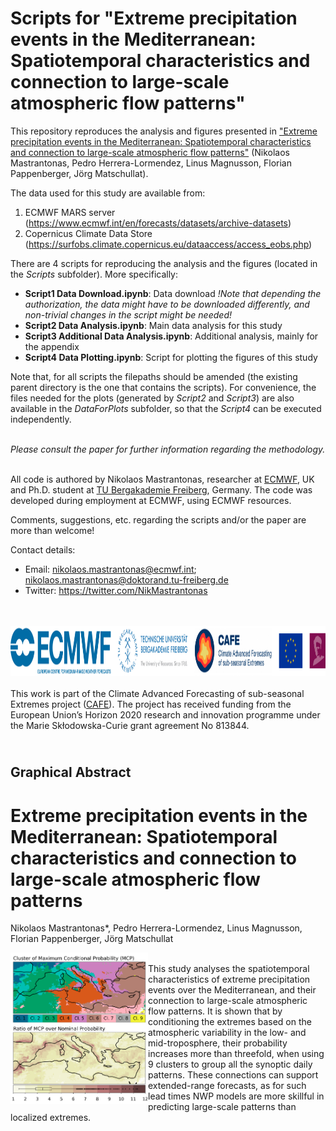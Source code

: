 # Scripts for "Extreme precipitation events in the Mediterranean: Spatiotemporal characteristics and connection to large-scale atmospheric flow patterns"

This repository reproduces the analysis and figures presented in ["Extreme precipitation events in the Mediterranean: Spatiotemporal characteristics and connection to large-scale atmospheric flow patterns"](https://doi.org/10.1002/joc.6985) (Nikolaos Mastrantonas, Pedro Herrera-Lormendez, Linus Magnusson, Florian Pappenberger, Jörg Matschullat).

The data used for this study are available from:
1. ECMWF MARS server (https://www.ecmwf.int/en/forecasts/datasets/archive-datasets)
2. Copernicus Climate Data Store (https://surfobs.climate.copernicus.eu/dataaccess/access_eobs.php)

There are 4 scripts for reproducing the analysis and the figures (located in the *Scripts* subfolder). More specifically:
- **Script1 Data Download.ipynb**: Data download *!Note that depending the authorization, the data might have to be downloaded differently, and non-trivial changes in the script might be needed!*
- **Script2 Data Analysis.ipynb**: Main data analysis for this study 
- **Script3 Additional Data Analysis.ipynb**: Additional analysis, mainly for the appendix
- **Script4 Data Plotting.ipynb**: Script for plotting the figures of this study

Note that, for all scripts the filepaths should be amended (the existing parent directory is the one that contains the scripts). For convenience, the files needed for the plots (generated by *Script2* and *Script3*) are also available in the *DataForPlots* subfolder, so that the *Script4* can be executed independently.

<br/>*Please consult the paper for further information regarding the methodology.*<br/><br/>

All code is authored by Nikolaos Mastrantonas, researcher at [ECMWF](https://www.ecmwf.int/), UK and Ph.D. student at [TU Bergakademie Freiberg](https://tu-freiberg.de/), Germany. The code was developed during employment at ECMWF, using ECMWF resources.

Comments, suggestions, etc. regarding the scripts and/or the paper are more than welcome!

Contact details:
- Email: nikolaos.mastrantonas@ecmwf.int; nikolaos.mastrantonas@doktorand.tu-freiberg.de
- Twitter: https://twitter.com/NikMastrantonas

<br/><br/>
<img src="Logos.png" height=80>
<br/><br/>This work is part of the Climate Advanced Forecasting of sub-seasonal Extremes project ([CAFE](http://www.cafes2se-itn.eu/)). The project has received funding from the European Union’s Horizon 2020 research and innovation programme under the Marie Skłodowska-Curie grant agreement No 813844.

## <br/>Graphical Abstract 
# Extreme precipitation events in the Mediterranean: Spatiotemporal characteristics and connection to large-scale atmospheric flow patterns
Nikolaos Mastrantonas*, Pedro Herrera-Lormendez, Linus Magnusson, Florian Pappenberger, Jörg Matschullat

<img src="GraphicalAbstract.png" width=220 align="left">
<br/>
This study analyses the spatiotemporal characteristics of extreme precipitation events over the Mediterranean, and their connection to large-scale atmospheric flow patterns. It is shown that by conditioning the extremes based on the atmospheric variability in the low- and mid-troposphere, their probability increases more than threefold, when using 9 clusters to group all the synoptic daily patterns. These connections can support extended-range forecasts, as for such lead times NWP models are more skillful in predicting large-scale patterns than localized extremes.
